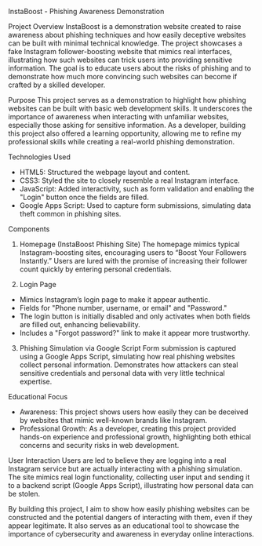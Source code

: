 InstaBoost - Phishing Awareness Demonstration

Project Overview
InstaBoost is a demonstration website created to raise awareness about phishing techniques and how easily deceptive websites can be built with minimal technical knowledge. The project showcases a fake Instagram follower-boosting website that mimics real interfaces, illustrating how such websites can trick users into providing sensitive information. The goal is to educate users about the risks of phishing and to demonstrate how much more convincing such websites can become if crafted by a skilled developer.

Purpose
This project serves as a demonstration to highlight how phishing websites can be built with basic web development skills. It underscores the importance of awareness when interacting with unfamiliar websites, especially those asking for sensitive information. As a developer, building this project also offered a learning opportunity, allowing me to refine my professional skills while creating a real-world phishing demonstration.

Technologies Used
- HTML5: Structured the webpage layout and content.
- CSS3: Styled the site to closely resemble a real Instagram interface.
- JavaScript: Added interactivity, such as form validation and enabling the "Login" button once the fields are filled.
- Google Apps Script: Used to capture form submissions, simulating data theft common in phishing sites.

Components

1. Homepage (InstaBoost Phishing Site)
The homepage mimics typical Instagram-boosting sites, encouraging users to “Boost Your Followers Instantly.” Users are lured with the promise of increasing their follower count quickly by entering personal credentials.

2. Login Page
- Mimics Instagram’s login page to make it appear authentic.
- Fields for "Phone number, username, or email" and "Password."
- The login button is initially disabled and only activates when both fields are filled out, enhancing believability.
- Includes a "Forgot password?" link to make it appear more trustworthy.

3. Phishing Simulation via Google Script
Form submission is captured using a Google Apps Script, simulating how real phishing websites collect personal information. Demonstrates how attackers can steal sensitive credentials and personal data with very little technical expertise.

Educational Focus
- Awareness: This project shows users how easily they can be deceived by websites that mimic well-known brands like Instagram.
- Professional Growth: As a developer, creating this project provided hands-on experience and professional growth, highlighting both ethical concerns and security risks in web development.

User Interaction
Users are led to believe they are logging into a real Instagram service but are actually interacting with a phishing simulation. The site mimics real login functionality, collecting user input and sending it to a backend script (Google Apps Script), illustrating how personal data can be stolen.

By building this project, I aim to show how easily phishing websites can be constructed and the potential dangers of interacting with them, even if they appear legitimate. It also serves as an educational tool to showcase the importance of cybersecurity and awareness in everyday online interactions.
